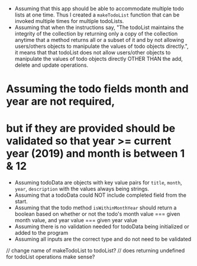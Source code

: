 
- Assuming that this app should be able to accommodate multiple todo lists at one time.
Thus I created a `makeTodoList` function that can be invoked multiple times for multiple todoLists.
- Assuming that when the instructions say,
  "The todoList maintains the integrity of the collection by returning only a copy of the collection anytime that a method returns all or a subset of it and by not allowing users/others objects to manipulate the values of todo objects directly.",
it means that that todoList does not allow users/other objects to manipulate the values of todo objects directly OTHER THAN the add, delete and update operations.
# Assuming the todo fields month and year are not required,
# but if they are provided should be validated so that year >= current year (2019) and month is between 1 & 12
- Assuming todoData are objects with key value pairs for `title`, `month`, `year`, `description` with the values always being strings.
- Assuming that a todoData could NOT include completed field from the start.
- Assuming that the todo method `isWithinMonthYear` should return a boolean based on whether or not the todo's month value === given month value, and year value === given year value
- Assuming there is no validation needed for todoData being initialized or added to the program
- Assuming all inputs are the correct type and do not need to be validated


// change name of makeTodoList to todoList?
// does returning undefined for todoList operations make sense?
